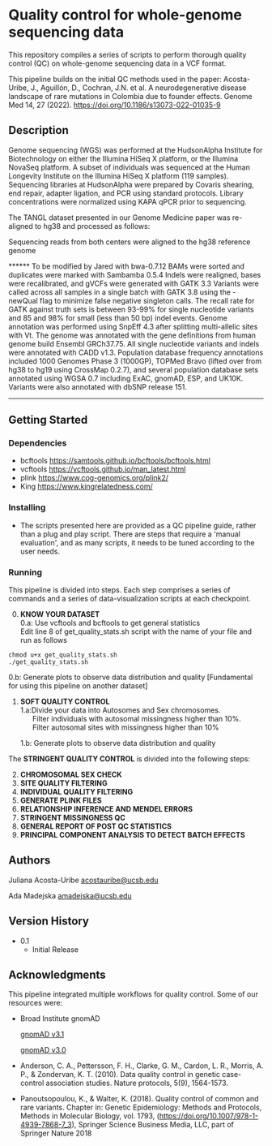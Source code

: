 # Quality control for whole-genome sequencing data

This repository compiles a series of scripts to perform thorough quality control (QC) on whole-genome sequencing data in a VCF format. 


This pipeline builds on the initial QC methods used in the paper:
Acosta-Uribe, J., Aguillón, D., Cochran, J.N. et al. A neurodegenerative disease landscape of rare mutations in Colombia due to founder effects. Genome Med 14, 27 (2022). https://doi.org/10.1186/s13073-022-01035-9


## Description

Genome sequencing (WGS) was performed at the HudsonAlpha Institute for Biotechnology on either the Illumina HiSeq X platform, or the Illumina NovaSeq platform. A subset of individuals was sequenced at the Human Longevity Institute on the Illumina HiSeq X platform (119 samples).
Sequencing libraries at HudsonAlpha were prepared by Covaris shearing, end repair, adapter ligation, and PCR using standard protocols. Library concentrations were normalized using KAPA qPCR prior to sequencing. 

The TANGL dataset presented in our Genome Medicine paper was re-aligned to hg38 and processed as follows:

Sequencing reads from both centers were aligned to the hg38 reference genome 

****** To be modified by Jared
with bwa-0.7.12 BAMs were sorted and duplicates were marked with Sambamba 0.5.4  Indels were realigned, bases were recalibrated, and gVCFs were generated with GATK 3.3 Variants were called across all samples in a single batch with GATK 3.8 using the -newQual flag to minimize false negative singleton calls. The recall rate for GATK against truth sets is between 93-99%  for single nucleotide variants and 85 and 98% for small (less than 50 bp) indel events. Genome annotation was performed using SnpEff 4.3 after splitting multi-allelic sites with Vt. The genome was annotated with the gene definitions from human genome build Ensembl GRCh37.75. All single nucleotide variants and indels were annotated with CADD v1.3. Population database frequency annotations included 1000 Genomes Phase 3 (1000GP), TOPMed Bravo (lifted over from hg38 to hg19 using CrossMap 0.2.7), and several population database sets annotated using WGSA 0.7 including ExAC, gnomAD, ESP, and UK10K. Variants were also annotated with dbSNP release 151. 
**********


## Getting Started

### Dependencies

* bcftools https://samtools.github.io/bcftools/bcftools.html
* vcftools https://vcftools.github.io/man_latest.html
* plink https://www.cog-genomics.org/plink2/
* King https://www.kingrelatedness.com/


### Installing

* The scripts presented here are provided as a QC pipeline guide, rather than a plug and play script. There are steps that require a 'manual evaluation', and as many scripts, it needs to be tuned according to the user needs.

### Running

This pipeline is divided into steps. Each step comprises a series of commands and a series of data-visualization scripts at each checkpoint.

0. **KNOW YOUR DATASET**\
0.a:  Use vcftools and bcftools to get general statistics\
Edit line 8 of get_quality_stats.sh script with the name of your file and run as follows
```
chmod u+x get_quality_stats.sh
./get_quality_stats.sh
```	
0.b:  Generate plots to observe data distribution and quality [Fundamental for using this pipeline on another dataset]

1. **SOFT QUALITY CONTROL**\
      1.a:Divide your data into Autosomes and Sex chromosomes. \
&nbsp;&nbsp;&nbsp;&nbsp;&nbsp;&nbsp;Filter individuals with autosomal missingness higher than 10%. \
&nbsp;&nbsp;&nbsp;&nbsp;&nbsp;&nbsp;Filter autosomal sites with missingness higher than 10% 
          
      1.b: Generate plots to observe data distribution and quality
   
The **STRINGENT QUALITY CONTROL** is divided into the following steps:


2. **CHROMOSOMAL SEX CHECK**
3. **SITE QUALITY FILTERING** 
4. **INDIVIDUAL QUALITY FILTERING**
5. **GENERATE PLINK FILES**
6. **RELATIONSHIP INFERENCE AND MENDEL ERRORS**
7. **STRINGENT MISSINGNESS QC**
8. **GENERAL REPORT OF POST QC STATISTICS**
9. **PRINCIPAL COMPONENT ANALYSIS TO DETECT BATCH EFFECTS**









## Authors

Juliana Acosta-Uribe
acostauribe@ucsb.edu

Ada Madejska
amadejska@ucsb.edu


## Version History

* 0.1
    * Initial Release

## Acknowledgments

This pipeline integrated multiple workflows for quality control. 
Some of our resources were:

* Broad Institute gnomAD 

   [gnomAD v3.1](https://gnomad.broadinstitute.org/news/2020-10-gnomad-v3-1-new-content-methods-annotations-and-data-availability/#sample-and-variant-quality-control/)
   
   [gnomAD v3.0](https://gnomad.broadinstitute.org/news/2019-10-gnomad-v3-0/)

* Anderson, C. A., Pettersson, F. H., Clarke, G. M., Cardon, L. R., Morris, A. P., & Zondervan, K. T. (2010). Data quality control in genetic case-control association studies. Nature protocols, 5(9), 1564-1573.

* Panoutsopoulou, K., & Walter, K. (2018). Quality control of common and rare variants. Chapter in: Genetic Epidemiology: Methods and Protocols, Methods in Molecular Biology, vol. 1793, (https://doi.org/10.1007/978-1-4939-7868-7_3), Springer Science Business Media, LLC, part of Springer Nature 2018
